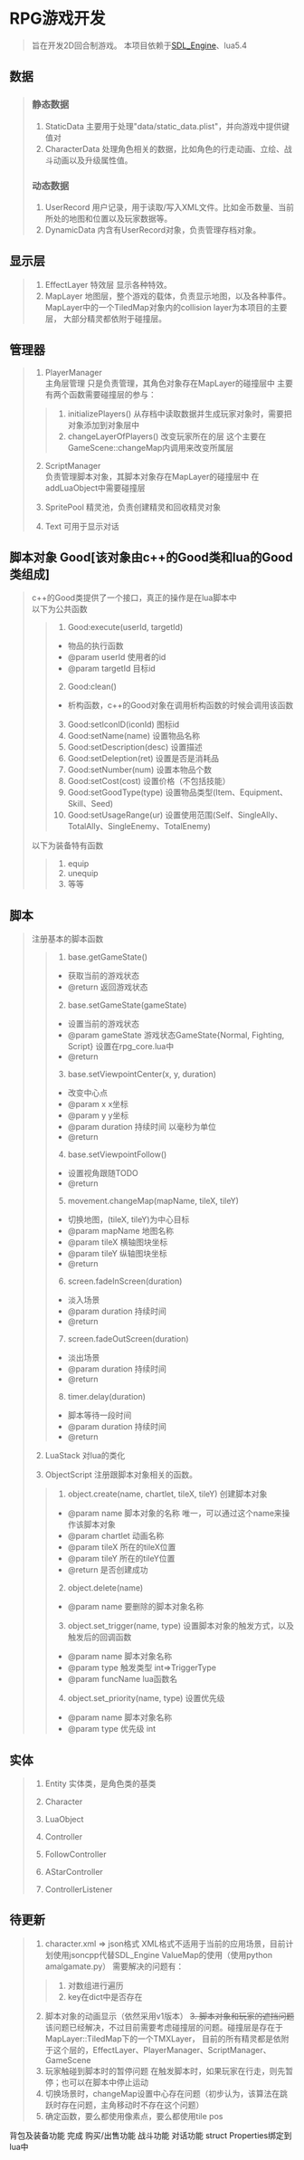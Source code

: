 # RPG游戏开发

>旨在开发2D回合制游戏。
>本项目依赖于[SDL_Engine](https://github.com/sky94520/SDL_Engine)、lua5.4

## 数据
>### 静态数据
>1. StaticData 
>主要用于处理"data/static_data.plist"，并向游戏中提供键值对
>2. CharacterData
>处理角色相关的数据，比如角色的行走动画、立绘、战斗动画以及升级属性值。
>### 动态数据
>1. UserRecord
> 用户记录，用于读取/写入XML文件。比如金币数量、当前所处的地图和位置以及玩家数据等。
>2. DynamicData
>内含有UserRecord对象，负责管理存档对象。
## 显示层
>1. EffectLayer
>特效层 显示各种特效。
>2. MapLayer
>地图层，整个游戏的载体，负责显示地图，以及各种事件。
>MapLayer中的一个TiledMap对象内的collision layer为本项目的主要层，
>大部分精灵都依附于碰撞层。
## 管理器
>1. PlayerManager  
>主角层管理 只是负责管理，其角色对象存在MapLayer的碰撞层中
>主要有两个函数需要碰撞层的参与：
>>1. initializePlayers() 从存档中读取数据并生成玩家对象时，需要把对象添加到对象层中
>>2. changeLayerOfPlayers() 改变玩家所在的层 这个主要在GameScene::changeMap内调用来改变所属层
>
>2. ScriptManager  
> 负责管理脚本对象，其脚本对象存在MapLayer的碰撞层中
> 在addLuaObject中需要碰撞层
>
>5. SpritePool
>精灵池，负责创建精灵和回收精灵对象
>6. Text
>可用于显示对话
## 脚本对象 Good[该对象由c++的Good类和lua的Good类组成]
>c++的Good类提供了一个接口，真正的操作是在lua脚本中  
以下为公共函数
>>1. Good:execute(userId, targetId)
>>- 物品的执行函数
>>- @param userId 使用者的id
>>- @param targetId 目标id
>>2. Good:clean()
>>- 析构函数，c++的Good对象在调用析构函数的时候会调用该函数
>>3. Good:setIconID(iconId) 图标id
>>4. Good:setName(name) 设置物品名称
>>5. Good:setDescription(desc) 设置描述
>>6. Good:setDeleption(ret) 设置是否是消耗品
>>7. Good:setNumber(num) 设置本物品个数
>>8. Good:setCost(cost) 设置价格（不包括技能）
>>9. Good:setGoodType(type) 设置物品类型(Item、Equipment、Skill、Seed)
>>10. Good:setUsageRange(ur) 设置使用范围(Self、SingleAlly、TotalAlly、SingleEnemy、TotalEnemy)
>  
>以下为装备特有函数
>>1. equip
>>2. unequip
>>3. 等等
## 脚本
>注册基本的脚本函数
>
>>1. base.getGameState()
>>- 获取当前的游戏状态
>>- @return 返回游戏状态
>>
>>2. base.setGameState(gameState)
>>- 设置当前的游戏状态
>>- @param gameState 游戏状态GameState{Normal, Fighting, Script} 设置在rpg_core.lua中
>>- @return
>>
>>3. base.setViewpointCenter(x, y, duration)
>>- 改变中心点
>>- @param x x坐标
>>- @param y y坐标
>>- @param duration 持续时间 以毫秒为单位
>>- @return
>>
>>4. base.setViewpointFollow()
>>- 设置视角跟随TODO
>>- @return
>>
>>5. movement.changeMap(mapName, tileX, tileY)
>>- 切换地图，(tileX, tileY)为中心目标
>>- @param mapName 地图名称
>>- @param tileX 横轴图块坐标
>>- @param tileY 纵轴图块坐标
>>- @return
>>
>>6. screen.fadeInScreen(duration)
>>- 淡入场景
>>- @param duration 持续时间
>>- @return
>>
>>7. screen.fadeOutScreen(duration)
>>- 淡出场景
>>- @param duration 持续时间
>>- @return
>>
>>8. timer.delay(duration)
>>- 脚本等待一段时间
>>- @param duration 持续时间
>>- @return
>
>2. LuaStack
>对lua的类化
>
>3. ObjectScript
>注册跟脚本对象相关的函数。
>
>>1. object.create(name, chartlet, tileX, tileY)
>>创建脚本对象
>>- @param name 脚本对象的名称 唯一，可以通过这个name来操作该脚本对象
>>- @param chartlet 动画名称
>>- @param tileX 所在的tileX位置
>>- @param tileY 所在的tileY位置
>>- @return 是否创建成功
>>
>>2. object.delete(name)
>>- @param name 要删除的脚本对象名称
>>
>>3. object.set_trigger(name, type)
>>设置脚本对象的触发方式，以及触发后的回调函数
>>- @param name 脚本对象名称
>>- @param type 触发类型 int=>TriggerType
>>- @param funcName lua函数名
>>
>>4. object.set_priority(name, type)
>>设置优先级
>>- @param name 脚本对象名称
>>- @param type 优先级 int
## 实体
>1. Entity 实体类，是角色类的基类
>2. Character
>3. LuaObject
>
>4. Controller
>5. FollowController
>6. AStarController
>7. ControllerListener

## 待更新
>1. character.xml => json格式
>XML格式不适用于当前的应用场景，目前计划使用jsoncpp代替SDL_Engine ValueMap的使用（使用python amalgamate.py）
>需要解决的问题有：
>>1. 对数组进行遍历
>>2. key在dict中是否存在
>2. 脚本对象的动画显示（依然采用v1版本）
>~~3. 脚本对象和玩家的遮挡问题~~
>该问题已经解决，不过目前需要考虑碰撞层的问题。碰撞层是存在于MapLayer::TiledMap下的一个TMXLayer，
>目前的所有精灵都是依附于这个层的，EffectLayer、PlayerManager、ScriptManager、GameScene
>4. 玩家触碰到脚本时的暂停问题 在触发脚本时，如果玩家在行走，则先暂停；也可以在脚本中停止运动
>5. 切换场景时，changeMap设置中心存在问题（初步认为，该算法在跳跃时存在问题，主角移动时不存在这个问题）
>6. 确定函数，要么都使用像素点，要么都使用tile pos

背包及装备功能 完成
购买/出售功能
战斗功能
对话功能
struct Properties绑定到lua中
